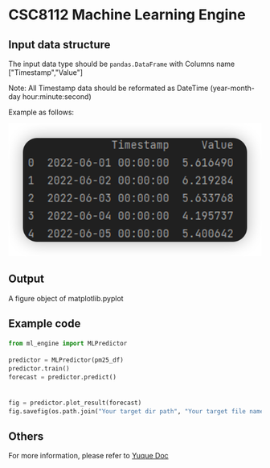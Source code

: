 # CSC8112 Machine Learning Engine



## Input data structure

The input data type should be `pandas.DataFrame` with Columns name ["Timestamp","Value"]

Note: All Timestamp data should be reformated as DateTime (year-month-day hour:minute:second)

Example as follows:

![](assets/input_data.png)

## Output

A figure object of matplotlib.pyplot



## Example code

```py
from ml_engine import MLPredictor

predictor = MLPredictor(pm25_df)
predictor.train()
forecast = predictor.predict()


fig = predictor.plot_result(forecast)
fig.savefig(os.path.join("Your target dir path", "Your target file name"))
```



## Others

For more information, please refer to [Yuque Doc](https://www.yuque.com/docs/share/3634cf72-f2d9-4848-ba65-09277a612c87?)
